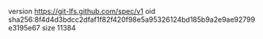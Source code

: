 version https://git-lfs.github.com/spec/v1
oid sha256:8f4d4d3bdcc2dfaf1f82f420f98e5a95326124bd185b9a2e9ae92799e3195e67
size 11384
